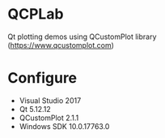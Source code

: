 # QCPLab
Qt plotting demos using QCustomPlot library (https://www.qcustomplot.com)

# Configure

- Visual Studio 2017
- Qt 5.12.12
- QCustomPlot 2.1.1
- Windows SDK 10.0.17763.0
